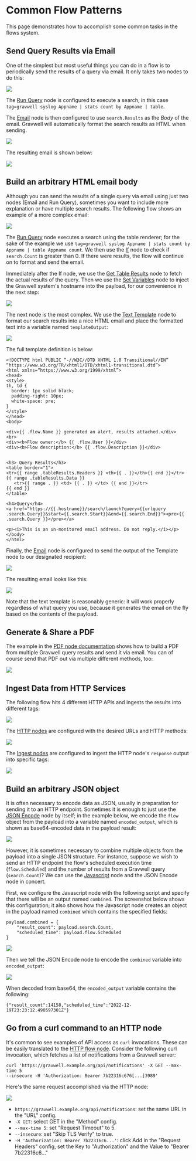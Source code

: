 # Common Flow Patterns

This page demonstrates how to accomplish some common tasks in the flows system.

## Send Query Results via Email

One of the simplest but most useful things you can do in a flow is to periodically send the results of a query via email. It only takes two nodes to do this:

![](simple-email1.png)

The [Run Query](/flows/nodes/runquery) node is configured to execute a search, in this case `tag=gravwell syslog Appname | stats count by Appname | table`.

The [Email](/flows/nodes/email) node is then configured to use `search.Results` as the *Body* of the email. Gravwell will automatically format the search results as HTML when sending.

![](simple-email2.png)

The resulting email is shown below:

![](simple-email3.png)

## Build an arbitrary HTML email body

Although you can send the results of a single query via email using just two nodes (Email and Run Query), sometimes you want to include more explanation or have multiple search results. The following flow shows an example of a more complex email:

![](email1.png)

The [Run Query](/flows/nodes/runquery) node executes a search using the table renderer; for the sake of the example we use `tag=gravwell syslog Appname | stats count by Appname | table Appname count`. We then use the [If](/flows/nodes/if) node to check if `search.Count` is greater than 0. If there were results, the flow will continue on to format and send the email.

Immediately after the If node, we use the [Get Table Results](/flows/nodes/gettableresults) node to fetch the actual results of the query. Then we use the [Set Variables](/flows/nodes/inject) node to inject the Gravwell system's hostname into the payload, for our convenience in the next step:

![](email2.png)

The next node is the most complex. We use the [Text Template](/flows/nodes/template) node to format our search results into a nice HTML email and place the formatted text into a variable named `templateOutput`:

![](email3.png)

The full template definition is below:

```
<!DOCTYPE html PUBLIC “-//W3C//DTD XHTML 1.0 Transitional//EN” “https://www.w3.org/TR/xhtml1/DTD/xhtml1-transitional.dtd”>
<html xmlns=“https://www.w3.org/1999/xhtml”>
<head>
<style>
th, td {
  border: 1px solid black;
  padding-right: 10px;
  white-space: pre;
}
</style>
</head>
<body>

<div>{{ .flow.Name }} generated an alert, results attached.</div>
<br>
<div><b>Flow owner:</b> {{ .flow.User }}</div>
<div><b>Flow description:</b> {{ .flow.Description }}</div>


<h3> Query Results</h3>
<table border="1">
<tr>{{ range .tableResults.Headers }} <th>{{ . }}</th>{{ end }}</tr>
{{ range .tableResults.Data }}
   <tr>{{ range . }} <td> {{ . }} </td> {{ end }}</tr>
{{ end }}
</table>

<h4>Query</h4>
<a href="https://{{.hostname}}/search/launch?query={{urlquery .search.Query}}&start={{.search.Start}}&end={{.search.End}}"><pre>{{ .search.Query }}</pre></a>

<p><i>This is an un-monitored email address. Do not reply.</i></p>
</body>
</html>
```

Finally, the [Email](/flows/nodes/email) node is configured to send the output of the Template node to our designated recipient:

![](email4.png)

The resulting email looks like this:

![](email5.png)

Note that the text template is reasonably generic: it will work properly regardless of what query you use, because it generates the email on the fly based on the contents of the payload.

## Generate & Share a PDF

The example in the [PDF node documentation](/flows/nodes/pdf) shows how to build a PDF from multiple Gravwell query results and send it via email. You can of course send that PDF out via multiple different methods, too:

![](pdf.png)

## Ingest Data from HTTP Services

The following flow hits 4 different HTTP APIs and ingests the results into different tags:

![](http-ingest1.png)

The [HTTP nodes](/flows/nodes/http) are configured with the desired URLs and HTTP methods:

![](http-ingest2.png)

The [Ingest nodes](/flows/nodes/ingest) are configured to ingest the HTTP node's `response` output into specific tags:

![](http-ingest3.png)

## Build an arbitrary JSON object

It is often necessary to encode data as JSON, usually in preparation for sending it to an HTTP endpoint. Sometimes it is enough to just use the [JSON Encode](/flows/nodes/json) node by itself; in the example below, we encode the `flow` object from the payload into a variable named `encoded_output`, which is shown as base64-encoded data in the payload result:

![](json1.png)

However, it is sometimes necessary to combine multiple objects from the payload into a single JSON structure. For instance, suppose we wish to send an HTTP endpoint the flow's scheduled execution time (`flow.Scheduled`) and the number of results from a Gravwell query (`search.Count`)? We can use the [Javascript](/flows/nodes/javascript) node and the JSON Encode node in concert.

First, we configure the Javascript node with the following script and specify that there will be an output named `combined`. The screenshot below shows this configuration; it also shows how the Javascript node creates an object in the payload named `combined` which contains the specified fields:

```
payload.combined = {
    "result_count": payload.search.Count,
    "scheduled_time": payload.flow.Scheduled
}
```

![](json2.png)

Then we tell the JSON Encode node to encode the `combined` variable into `encoded_output`:

![](json3.png)

When decoded from base64, the `encoded_output` variable contains the following:

```
{"result_count":14158,"scheduled_time":"2022-12-19T23:23:12.490597301Z"}
```

## Go from a curl command to an HTTP node

It's common to see examples of API access as `curl` invocations. These can be easily translated to the [HTTP flow node](/flows/nodes/http). Consider the following curl invocation, which fetches a list of notifications from a Gravwell server:

```
curl 'https://gravwell.example.org/api/notifications' -X GET --max-time 5 
--insecure -H 'Authorization: Bearer 7b22316c676[...]3989'
```

Here's the same request accomplished via the HTTP node:

![](http1.png)

* `https://gravwell.example.org/api/notifications`: set the same URL in the "URL" config.
* `-X GET`: select GET in the "Method" config.
* `--max-time 5`: set "Request Timeout" to 5.
* `--insecure`: set "Skip TLS Verify" to true.
* `-H 'Authorization: Bearer 7b22316c6...'`: click Add in the "Request Headers" config, set the Key to "Authorization" and the Value to "Bearer 7b22316c6..."
